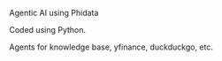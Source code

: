 Agentic AI using Phidata

Coded using Python.

Agents for knowledge base, yfinance, duckduckgo, etc.